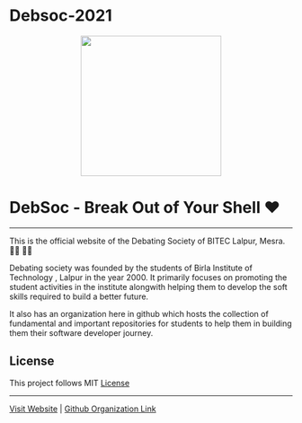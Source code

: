 # Debsoc-2021

<p align="center">
<img src="https://github.com/roushanverma23/Debsoc-2021/assets/img/ico/w_logo.png" width="250" height="250">
</p>

# DebSoc - Break Out of Your Shell ❤

---

This is the official website of the Debating Society of BITEC Lalpur, Mesra. 👨‍🎓 👩‍🎓

Debating society was founded by the students of Birla Institute of Technology , Lalpur in the year 2000. 
It primarily focuses on promoting the student activities in the institute alongwith helping them to develop the soft skills required to build a better future. 

It also has an organization here in github which hosts the collection of fundamental and important repositories for students to help them in building them their software developer journey.

## License

This project follows MIT [License](https://github.com/roushanverma23/Debsoc-2021/blob/master/LICENSE)

---

[Visit Website](https://www.debsoc.in "Debating Society") |  [Github Organization Link](https://github.com/DebSoc "GitHub")
